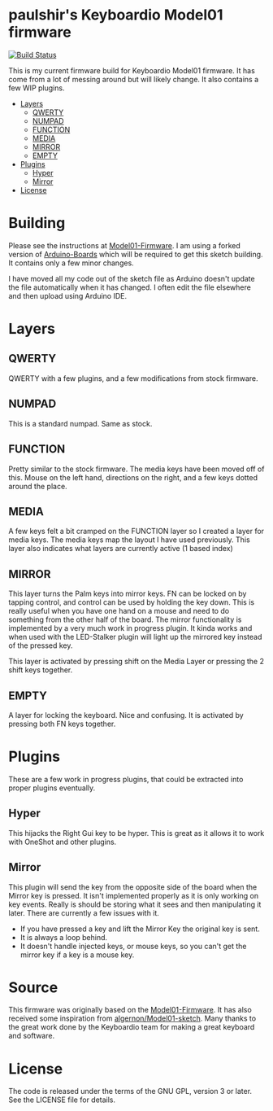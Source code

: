 # paulshir's Keyboardio Model01 firmware
[![Build Status](https://travis-ci.com/paulshir/Model01-Firmware.svg?branch=paulshir)](https://travis-ci.com/paulshir/Model01-Firmware)

This is my current firmware build for Keyboardio Model01 firmware. It has come from a lot of messing around but will likely change. It also contains a few WIP plugins.

* [Layers](#layers)
  * [QWERTY](#qwerty)
  * [NUMPAD](#numpad)
  * [FUNCTION](#function)
  * [MEDIA](#media)
  * [MIRROR](#mirror)
  * [EMPTY](#empty)
* [Plugins](#plugins)
  * [Hyper](#hyper)
  * [Mirror](#mirror)
* [License](#license)

# Building
Please see the instructions at [Model01-Firmware](https://github.com/keyboardio/Model01-Firmware). I am using a forked version of [Arduino-Boards](https://github.com/paulshir/Keyboardio-Arduino-Boards) which will be required to get this sketch building. It contains only a few minor changes.

I have moved all my code out of the sketch file as Arduino doesn't update the file automatically when it has changed. I often edit the file elsewhere and then upload using Arduino IDE.

# Layers
## QWERTY
QWERTY with a few plugins, and a few modifications from stock firmware.

## NUMPAD
This is a standard numpad. Same as stock.

## FUNCTION
Pretty similar to the stock firmware. The media keys have been moved off of this. Mouse on the left hand, directions on the right, and a few keys dotted around the place.

## MEDIA
A few keys felt a bit cramped on the FUNCTION layer so I created a layer for media keys. The media keys map the layout I have used previously. This layer also indicates what layers are currently active (1 based index)

## MIRROR
This layer turns the Palm keys into mirror keys. FN can be locked on by tapping control, and control can be used by holding the key down. This is really useful when you have one hand on a mouse and need to do something from the other half of the board. The mirror functionality is implemented by a very much work in progress plugin. It kinda works and when used with the LED-Stalker plugin will light up the mirrored key instead of the pressed key.

This layer is activated by pressing shift on the Media Layer or pressing the 2 shift keys together.

## EMPTY
A layer for locking the keyboard. Nice and confusing. It is activated by pressing both FN keys together.

# Plugins
These are a few work in progress plugins, that could be extracted into proper plugins eventually.

## Hyper
This hijacks the Right Gui key to be hyper. This is great as it allows it to work with OneShot and other plugins.

## Mirror
This plugin will send the key from the opposite side of the board when the Mirror key is pressed. It isn't implemented properly as it is only working on key events. Really is should be storing what it sees and then manipulating it later. There are currently a few issues with it.

* If you have pressed a key and lift the Mirror Key the original key is sent.
* It is always a loop behind.
* It doesn't handle injected keys, or mouse keys, so you can't get the mirror key if a key is a mouse key.

# Source
This firmware was originally based on the [Model01-Firmware](https://github.com/keyboardio/Model01-Firmware). It has also received some inspiration from [algernon/Model01-sketch](https://github.com/algernon/Model01-sketch). Many thanks to the great work done by the Keyboardio team for making a great keyboard and software.

# License
The code is released under the terms of the GNU GPL, version 3 or later. See the
LICENSE file for details.
